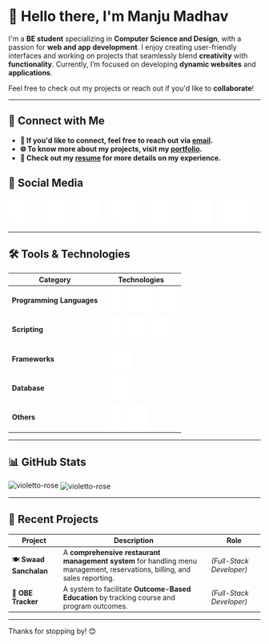 # 👋 Hello there, I'm Manju Madhav

I'm a **BE student** specializing in **Computer Science and Design**, with a passion for **web and app development**. I enjoy creating user-friendly interfaces and working on projects that seamlessly blend **creativity** with **functionality**. Currently, I’m focused on developing **dynamic websites** and **applications**.

Feel free to check out my projects or reach out if you'd like to **collaborate**!

---

## 🔗 **Connect with Me**

- **📧 If you'd like to connect, feel free to reach out via [email](mailto:manjumadhav.va@gmail.com).**  
- **🌐 To know more about my projects, visit my [portfolio](https://bit.ly/manjumadhav-xo).** 
- **📝 Check out my [resume](https://hackerrank-resume.s3.us-east-1.amazonaws.com/uploads/50665005/MjU2NjMwMDU=.pdf) for more details on my experience.**

## 🌟 Social Media

[<img src="img/linkedin.svg" height="50">](https://linkedin.com/in/manjumadhav-va)
&nbsp;&nbsp;&nbsp;&nbsp; 
[<img src="img/twitter.svg" height="50">](https://twitter.com/the_violetto)
&nbsp;&nbsp;&nbsp;&nbsp; 
[<img src="img/instagram.svg" height="50">](https://instagram.com/manjumadhav_geetha)
&nbsp;&nbsp;&nbsp;&nbsp; 
[<img src="img/hackerrank.svg" height="50">](https://www.hackerrank.com/manjumadhav_va)
&nbsp;&nbsp;&nbsp;&nbsp; 
[<img src="img/geeksforgeeks.svg" height="50">](https://auth.geeksforgeeks.org/user/manjumadhav_va/profile)
&nbsp;&nbsp;&nbsp;&nbsp; 
[<img src="img/codepen.svg" height="50">](https://codepen.io/manju-madhav-v-a)
&nbsp;&nbsp;&nbsp;&nbsp; 
[<img src="img/medium.svg" height="50">](https://medium.com/@manjumadhav.va)

---

## 🛠️ **Tools & Technologies**

| **Category**               | **Technologies**                                                                                                                                         |
|----------------------------|---------------------------------------------------------------------------------------------------------------------------------------------------------|
| **Programming Languages**   | <img src="img/c.svg" height="50"> <img src="img/php.svg" height="50"> <img src="img/java.svg" height="50">                                               |
| **Scripting**               | <img src="img/html.svg" height="50"> <img src="img/css.svg" height="50"> <img src="img/javascript.svg" height="50">                                      |
| **Frameworks**              | <img src="img/bootstrap.svg" height="50">                                                                                                               |
| **Database**                | <img src="img/mysql.svg" height="50">                                                                                                                   |
| **Others**                  | <img src="img/git.svg" height="50"> <img src="img/figma.svg" height="50">                                                                                |

---

## 📊 **GitHub Stats**

<p><img align="left" src="https://github-readme-stats.vercel.app/api/top-langs?username=violetto-rose&show_icons=true&locale=en&layout=compact&theme=dark" alt="violetto-rose" /></p>

<p>&nbsp;<img align="center" src="https://github-readme-stats.vercel.app/api?username=violetto-rose&show_icons=true&locale=en&theme=dark" alt="violetto-rose" /></p>

---

## 🚀 **Recent Projects**

| **Project**                | **Description**                                                                                              | **Role**               |
|----------------------------|--------------------------------------------------------------------------------------------------------------|------------------------|
| 🍽️ **Swaad Sanchalan**      | A **comprehensive restaurant management system** for handling menu management, reservations, billing, and sales reporting. | *(Full-Stack Developer)* |
| 🎉 **OBE Tracker**          | A system to facilitate **Outcome-Based Education** by tracking course and program outcomes.                 | *(Full-Stack Developer)* |

---

Thanks for stopping by! 😊
